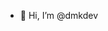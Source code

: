 - 👋 Hi, I’m @dmkdev

<!---
dmkdev/dmkdev is a ✨ special ✨ repository because its `README.md` (this file) appears on your GitHub profile.
You can click the Preview link to take a look at your changes.
--->
